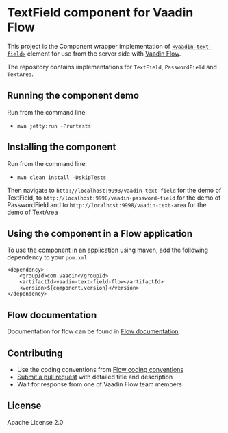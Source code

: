 # TextField component for Vaadin Flow

This project is the Component wrapper implementation of [`<vaadin-text-field>`](https://github.com/vaadin/vaadin-text-field) element
for use from the server side with [Vaadin Flow](https://github.com/vaadin/flow).

The repository contains implementations for `TextField`, `PasswordField` and `TextArea`.

## Running the component demo
Run from the command line:
- `mvn jetty:run -Pruntests`

## Installing the component
Run from the command line:
- `mvn clean install -DskipTests`

Then navigate to `http://localhost:9998/vaadin-text-field` for the demo of TextField,
to `http://localhost:9998/vaadin-password-field` for the demo of PasswordField and to
`http://localhost:9998/vaadin-text-area` for the demo of TextArea 

## Using the component in a Flow application
To use the component in an application using maven,
add the following dependency to your `pom.xml`:
```
<dependency>
    <groupId>com.vaadin</groupId>
    <artifactId>vaadin-text-field-flow</artifactId>
    <version>${component.version}</version>
</dependency>
```

## Flow documentation
Documentation for flow can be found in [Flow documentation](https://github.com/vaadin/flow-and-components-documentation/blob/master/Overview.asciidoc).

## Contributing
- Use the coding conventions from [Flow coding conventions](https://github.com/vaadin/flow/tree/master/eclipse)
- [Submit a pull request](https://www.digitalocean.com/community/tutorials/how-to-create-a-pull-request-on-github) with detailed title and description
- Wait for response from one of Vaadin Flow team members

## License
Apache License 2.0
